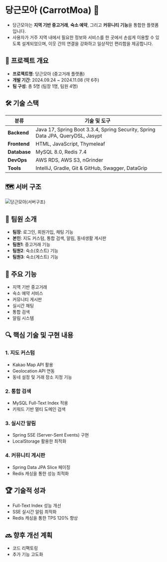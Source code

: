 # 당근모아 (CarrotMoa) 🥕
- 당근모아는 **지역 기반 중고거래**, **숙소 예약**, 그리고 **커뮤니티 기능**을 통합한 플랫폼입니다. 
- 사용자가 거주 지역 내에서 필요한 정보와 서비스를 한 곳에서 손쉽게 이용할 수 있도록 설계되었으며,
  이웃 간의 연결을 강화하고 일상적인 편리함을 제공합니다.

## 📌 프로젝트 개요
- **프로젝트명**: 당근모아 (중고거래 플랫폼)
- **개발 기간**: 2024.09.24 ~ 2024.11.08 (약 6주)
- **팀 구성**: 총 5명 (팀장 1명, 팀원 4명)

## 🛠 기술 스택

| **분류**       | **기술 및 도구**                                                                 |
|----------------|----------------------------------------------------------------------------------|
| **Backend**    | Java 17, Spring Boot 3.3.4, Spring Security, Spring Data JPA, QueryDSL, Jasypt   |
| **Frontend**   | HTML, JavaScript, Thymeleaf                                                     |
| **Database**   | MySQL 8.0, Redis 7.4                                                            |
| **DevOps**     | AWS RDS, AWS S3, nGrinder                                                      |
| **Tools**      | IntelliJ, Gradle, Git & GitHub, Swagger, DataGrip                               |

## 🗺️ 서버 구조
![당근모아(서버구조)](https://github.com/user-attachments/assets/d9d28461-33ae-4ef2-bfa5-1ef1ce4aaa43)


## 👥 팀원 소개
- **팀장**: 로그인, 회원가입, 채팅 기능
- **본인**: 지도 커스텀, 통합 검색, 알림, 동네생활 게시판
- **팀원1**: 중고거래 기능
- **팀원2**: 숙소(호스트) 기능
- **팀원3**: 숙소(게스트) 기능

## 🚀 주요 기능
- 지역 기반 중고거래
- 숙소 예약 서비스
- 커뮤니티 게시판
- 실시간 채팅
- 통합 검색
- 알림 시스템

## 🔍 핵심 기술 및 구현 내용
### 1. 지도 커스텀
- Kakao Map API 활용
- Geolocation API 연동
- 동네 설정 및 거래 장소 지정 기능

### 2. 통합 검색
- MySQL Full-Text Index 적용
- 키워드 기반 멀티 도메인 검색

### 3. 실시간 알림
- Spring SSE (Server-Sent Events) 구현
- LocalStorage 활용한 최적화

### 4. 커뮤니티 게시판
- Spring Data JPA Slice 페이징
- Redis 캐싱을 통한 성능 최적화

## 🏆 기술적 성과
- Full-Text Index 성능 개선
- SSE 실시간 알림 최적화
- Redis 캐싱을 통한 TPS 120% 향상

## 🔜 향후 개선 계획
- 코드 리팩토링
- 추가 기능 고도화
